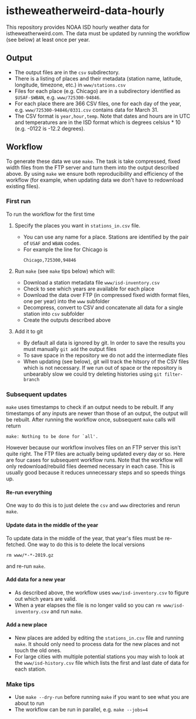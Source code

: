 # istheweatherweird-data-hourly

This repository provides NOAA ISD hourly weather data for istheweatherweird.com. The data must be updated by running the workflow (see below) at least once per year.

## Output

- The output files are in the `csv` subdirectory.
- There is a listing of places and their metadata (station name, latitude, longitude, timezone, etc.) in `www/stations.csv`
- Files for each place (e.g. Chicago) are in a subdirectory identified as `$USAF-$WBAN`, e.g. `www/725300-94846`.
- For each place there are 366 CSV files, one for each day of the year, e.g. `www/725300-94846/0331.csv` contains data for March 31.
- The CSV format is `year,hour,temp`. Note that dates and hours are in UTC and temperatures are in the ISD format which is degrees celsius * 10 (e.g. -0122 is -12.2 degrees).

## Workflow

To generate these data we use `make`.
The task is take compressed, fixed width files from the FTP server and turn them into the output described above.
By using `make` we ensure both reproducibility and efficiency of the workflow (for example, when updating data we don't have to redownload existing files).

### First run 

To run the workflow for the first time

1. Specify the places you want in `stations_in.csv` file. 
    - You can use any name for a place. Stations are identified by the pair of `USAF` and `WBAN` codes.
    - For example the line for Chicago is
      ```
      Chicago,725300,94846
      ```
  
2. Run `make` (see `make` tips below) which will:
    - Download a station metadata file `www/isd-inventory.csv`
    - Check to see which years are available for each place
    - Download the data over FTP (in compressed fixed width format files, one per year) into the `www` subfolder
    - Decompress, convert to CSV and concatenate all data for a single station into `csv` subfolder
    - Create the outputs described above
 
3. Add it to git
    - By default all data is ignored by git. In order to save the results you must manually `git add` the output files
    - To save space in the repository we do not add the intermediate files
    - When updating (see below), git will track the hitsory of the CSV files which is not necessary. If we run out of space or the repository is unbearably slow we could try deleting histories using `git filter-branch`

### Subsequent updates

`make` uses timestamps to check if an output needs to be rebuilt.
If any timestamps of any inputs are newer than those of an output, the output will be rebuilt.
After running the workflow once, subsequent `make` calls will return 

```
make: Nothing to be done for `all'.
```

However because our workflow involves files on an FTP server this isn't quite right.
The FTP files are actually being updated every day or so. Here are four cases for subsequent workflow runs. Note that the workflow will only redownload/rebuild files deemed necessary in each case.
This is usually good because it reduces unnecessary steps and so speeds things up.

#### Re-run everything
One way to do this is to just delete the `csv` and `www` directories and rerun `make`.

#### Update data in the middle of the year
To update data in the middle of the year, that year's files must be re-fetched. One way to do this is to delete the local versions
```
rm www/*-*-2019.gz
```
and re-run `make`.

#### Add data for a new year
  - As described above, the workflow uses `www/isd-inventory.csv` to figure out which years are valid.
  - When a year elapses the file is no longer valid so you can `rm www/isd-inventory.csv` and run `make`.

#### Add a new place
  - New places are added by editing the `stations_in.csv` file and running `make`. It should only need to process data for the new places and not touch the old ones.
  - For large cities with multiple potential stations you may wish to look at the `www/isd-history.csv` file which lists the first and last date of data for each station.

### Make tips

- Use `make --dry-run` before running `make` if you want to see what you are about to run
- The workflow can be run in parallel, e.g. `make --jobs=4`
